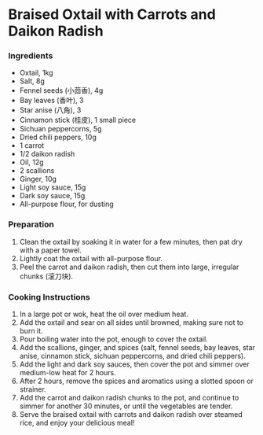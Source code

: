 # Braised Oxtail with Carrots and Daikon Radish

### Ingredients

- Oxtail, 1kg
- Salt, 8g
- Fennel seeds (小茴香), 4g
- Bay leaves (香叶), 3
- Star anise (八角), 3
- Cinnamon stick (桂皮), 1 small piece
- Sichuan peppercorns, 5g
- Dried chili peppers, 10g
- 1 carrot
- 1/2 daikon radish
- Oil, 12g
- 2 scallions
- Ginger, 10g
- Light soy sauce, 15g
- Dark soy sauce, 15g
- All-purpose flour, for dusting

### Preparation
1. Clean the oxtail by soaking it in water for a few minutes, then pat dry with a paper towel.
2. Lightly coat the oxtail with all-purpose flour.
3. Peel the carrot and daikon radish, then cut them into large, irregular chunks (滚刀块).

### Cooking Instructions
1. In a large pot or wok, heat the oil over medium heat.
2. Add the oxtail and sear on all sides until browned, making sure not to burn it.
3. Pour boiling water into the pot, enough to cover the oxtail.
4. Add the scallions, ginger, and spices (salt, fennel seeds, bay leaves, star anise, cinnamon stick, sichuan peppercorns, and dried chili peppers).
5. Add the light and dark soy sauces, then cover the pot and simmer over medium-low heat for 2 hours.
6. After 2 hours, remove the spices and aromatics using a slotted spoon or strainer.
7. Add the carrot and daikon radish chunks to the pot, and continue to simmer for another 30 minutes, or until the vegetables are tender.
8. Serve the braised oxtail with carrots and daikon radish over steamed rice, and enjoy your delicious meal!